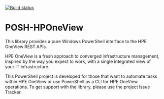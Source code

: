 [![Build status](https://ci.appveyor.com/api/projects/status/n1mk2r2lpa1sdxxw/branch/3.00?svg=true)](https://ci.appveyor.com/project/ChrisLynchHPE/posh-hponeview/branch/3.00)

POSH-HPOneView
==============

This library provides a pure Windows PowerShell interface to the HPE OneView REST APIs.

 HPE OneView is a fresh approach to converged infrastructure management, inspired by the way you expect to work, with a single integrated view of your IT infrastructure.

 This PowerShell project is developed for those that want to automate tasks within HPE OneView or use PowerShell as a CLI for HPE OneView operations. To get support with the library, please use the project Issue Tracker.